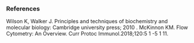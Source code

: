 ### References

Wilson K, Walker J. Principles and techniques of biochemistry and molecular biology: Cambridge university press; 2010 .
McKinnon KM. Flow Cytometry: An Overview. Curr Protoc Immunol.2018;120:5 1 -5 1 11.